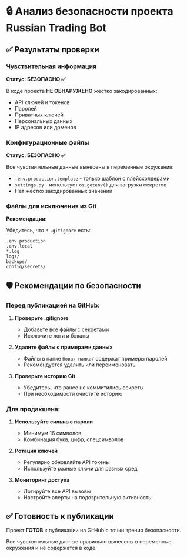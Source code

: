 # 🔒 Анализ безопасности проекта Russian Trading Bot

## ✅ Результаты проверки

### Чувствительная информация
**Статус: БЕЗОПАСНО ✅**

В коде проекта **НЕ ОБНАРУЖЕНО** жестко закодированных:
- API ключей и токенов
- Паролей
- Приватных ключей
- Персональных данных
- IP адресов или доменов

### Конфигурационные файлы
**Статус: БЕЗОПАСНО ✅**

Все чувствительные данные вынесены в переменные окружения:
- `.env.production.template` - только шаблон с плейсхолдерами
- `settings.py` - использует `os.getenv()` для загрузки секретов
- Нет жестко закодированных значений

### Файлы для исключения из Git
**Рекомендации:**

Убедитесь, что в `.gitignore` есть:
```
.env.production
.env.local
*.log
logs/
backups/
config/secrets/
```

## 🛡️ Рекомендации по безопасности

### Перед публикацией на GitHub:

1. **Проверьте .gitignore**
   - Добавьте все файлы с секретами
   - Исключите логи и бэкапы

2. **Удалите файлы с примерами данных**
   - Файлы в папке `Новая папка/` содержат примеры паролей
   - Рекомендуется удалить или переименовать

3. **Проверьте историю Git**
   - Убедитесь, что ранее не коммитились секреты
   - При необходимости очистите историю

### Для продакшена:

1. **Используйте сильные пароли**
   - Минимум 16 символов
   - Комбинация букв, цифр, спецсимволов

2. **Ротация ключей**
   - Регулярно обновляйте API токены
   - Используйте разные ключи для разных сред

3. **Мониторинг доступа**
   - Логируйте все API вызовы
   - Настройте алерты на подозрительную активность

## ✅ Готовность к публикации

Проект **ГОТОВ** к публикации на GitHub с точки зрения безопасности.

Все чувствительные данные правильно вынесены в переменные окружения и не содержатся в коде.